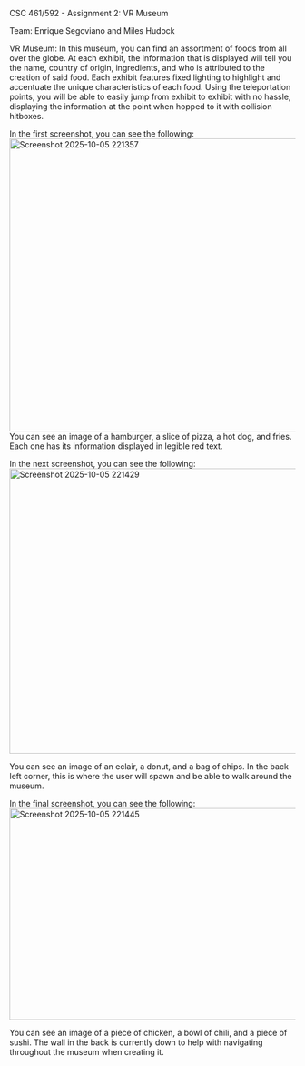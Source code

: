 CSC 461/592 - Assignment 2: VR Museum

Team:
Enrique Segoviano and Miles Hudock

VR Museum:
In this museum, you can find an assortment of foods from all over the globe. At each exhibit, the information that is displayed will tell you the name, country of origin, ingredients, and who is attributed to the creation of said food. Each exhibit features fixed lighting to highlight and accentuate the unique characteristics of each food. Using the teleportation points, you will be able to easily jump from exhibit to exhibit with no hassle, displaying the information at the point when hopped to it with collision hitboxes.

In the first screenshot, you can see the following:
<img width="1069" height="515" alt="Screenshot 2025-10-05 221357" src="https://github.com/user-attachments/assets/6fde8c0f-783e-497c-b0cb-8bbba8d7ce1b" />
You can see an image of a hamburger, a slice of pizza, a hot dog, and fries. Each one has its information displayed in legible red text.

In the next screenshot, you can see the following:
<img width="578" height="501" alt="Screenshot 2025-10-05 221429" src="https://github.com/user-attachments/assets/92650577-e39c-4e55-a458-fb58fbc91a15" />

You can see an image of an eclair, a donut, and a bag of chips. In the back left corner, this is where the user will spawn and be able to walk around the museum.

In the final screenshot, you can see the following:
<img width="602" height="372" alt="Screenshot 2025-10-05 221445" src="https://github.com/user-attachments/assets/17883054-3f27-450c-aa7c-26395d46632e" />

You can see an image of a piece of chicken, a bowl of chili, and a piece of sushi. The wall in the back is currently down to help with navigating throughout the museum when creating it.

